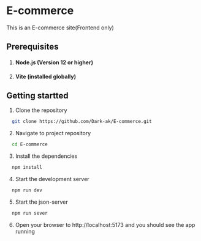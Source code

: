 # E-commerce
This is an E-commerce site(Frontend only)

## Prerequisites

1. #### Node.js (Version 12 or higher)

2. #### Vite (installed globally)

## Getting startted

1. Clone the repository  

```bash
  git clone https://github.com/Dark-ak/E-commerce.git  
```
2. Navigate to project repository  
```bash 
  cd E-commerce
```
3. Install the dependencies 
```bash
  npm install
```

4. Start the development server
```bash
  npm run dev
```
5. Start the json-server
```bash 
  npm run sever
```
6. Open your browser to http://localhost:5173 and you should see the app running
